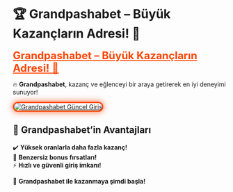 # 🏆 Grandpashabet – Büyük Kazançların Adresi! 🎰  

<a href="https://cutt.ly/GrandSosyal" title="Grandpashabet Güncel Giriş" style="color: #ff4500; font-size: 24px; font-weight: bold;">Grandpashabet – Büyük Kazançların Adresi! 🎰</a>  

🔥 **Grandpashabet**, kazanç ve eğlenceyi bir araya getirerek en iyi deneyimi sunuyor!  

<a href="https://cutt.ly/GrandSosyal" title="Grandpashabet Güncel Giriş">  
<img src="https://i.ibb.co/BtMhhf6/g-venligiris.jpg" alt="Grandpashabet Güncel Giriş" style="max-width: 100%; border: 3px solid #ff4500; border-radius: 15px; box-shadow: 0px 0px 15px rgba(255, 69, 0, 0.8);">  
</a>  

## 🚀 Grandpashabet’in Avantajları  
✔️ **Yüksek oranlarla daha fazla kazanç!**  
🎁 **Benzersiz bonus fırsatları!**  
⚡ **Hızlı ve güvenli giriş imkanı!**  

💎 **Grandpashabet ile kazanmaya şimdi başla!**
